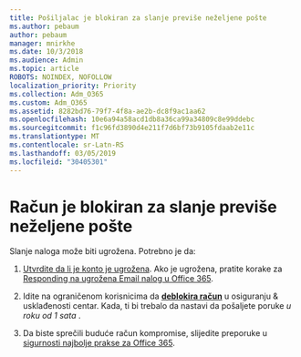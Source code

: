```yaml
---
title: Pošiljalac je blokiran za slanje previše neželjene pošte
ms.author: pebaum
author: pebaum
manager: mnirkhe
ms.date: 10/3/2018
ms.audience: Admin
ms.topic: article
ROBOTS: NOINDEX, NOFOLLOW
localization_priority: Priority
ms.collection: Adm_O365
ms.custom: Adm_O365
ms.assetid: 8282bd76-79f7-4f8a-ae2b-dc8f9ac1aa62
ms.openlocfilehash: 10e6a94a58acd1db8a36ca99a34809c8e99ddebc
ms.sourcegitcommit: f1c96fd3890d4e211f7d6bf73b9105fdaab2e11c
ms.translationtype: MT
ms.contentlocale: sr-Latn-RS
ms.lasthandoff: 03/05/2019
ms.locfileid: "30405301"
---
```

# <a name="account-is-blocked-for-sending-too-much-spam"></a>Račun je blokiran za slanje previše neželjene pošte

Slanje naloga može biti ugrožena. Potrebno je da:
  
1. [Utvrdite da li je konto je ugrožena](https://support.microsoft.com/help/2551603/how-to-determine-whether-your-office-365-account-has-been-compromised). Ako je ugrožena, pratite korake za [Responding na ugrožena Email nalog u Office 365](https://docs.microsoft.com/office365/securitycompliance/responding-to-a-compromised-email-account).
    
2. Idite na ograničenom korisnicima da **[deblokira račun](https://protection.office.com/?hash=/restrictedusers)** u osiguranju &amp; usklađenosti centar. Kada, ti bi trebalo da nastavi da pošaljete poruke *u roku od 1 sata* . 
    
3. Da biste sprečili buduće račun kompromise, slijedite preporuke u [sigurnosti najbolje prakse za Office 365](https://support.office.com/article/9295e396-e53d-49b9-ae9b-0b5828cdedc3.aspx).
  

